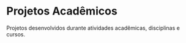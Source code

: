 # Projetos Acadêmicos

Projetos desenvolvidos durante atividades acadêmicas, disciplinas e cursos.


